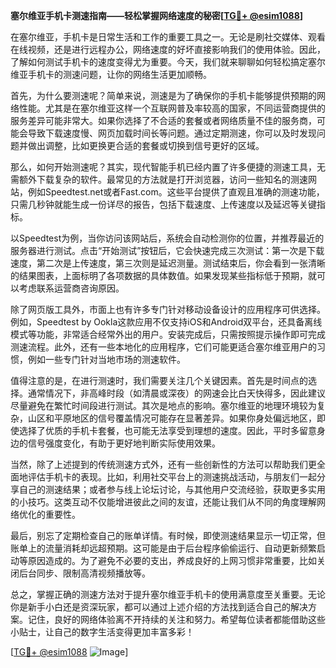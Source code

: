 **塞尔维亚手机卡测速指南——轻松掌握网络速度的秘密[[TG💪+ @esim1088](https://t.me/s/esim1088)]**

在塞尔维亚，手机卡是日常生活和工作的重要工具之一。无论是刷社交媒体、观看在线视频，还是进行远程办公，网络速度的好坏直接影响我们的使用体验。因此，了解如何测试手机卡的速度变得尤为重要。今天，我们就来聊聊如何轻松搞定塞尔维亚手机卡的测速问题，让你的网络生活更加顺畅。

首先，为什么要测速呢？简单来说，测速是为了确保你的手机卡能够提供预期的网络性能。尤其是在塞尔维亚这样一个互联网普及率较高的国家，不同运营商提供的服务差异可能非常大。如果你选择了不合适的套餐或者网络质量不佳的服务商，可能会导致下载速度慢、网页加载时间长等问题。通过定期测速，你可以及时发现问题并做出调整，比如更换更合适的套餐或切换到信号更好的区域。

那么，如何开始测速呢？其实，现代智能手机已经内置了许多便捷的测速工具，无需额外下载复杂的软件。最常见的方法就是打开浏览器，访问一些知名的测速网站，例如Speedtest.net或者Fast.com。这些平台提供了直观且准确的测速功能，只需几秒钟就能生成一份详尽的报告，包括下载速度、上传速度以及延迟等关键指标。

以Speedtest为例，当你访问该网站后，系统会自动检测你的位置，并推荐最近的服务器进行测试。点击“开始测试”按钮后，它会快速完成三次测试：第一次是下载速度，第二次是上传速度，第三次则是延迟测量。测试结束后，你会看到一张清晰的结果图表，上面标明了各项数据的具体数值。如果发现某些指标低于预期，就可以考虑联系运营商咨询原因。

除了网页版工具外，市面上也有许多专门针对移动设备设计的应用程序可供选择。例如，Speedtest by Ookla这款应用不仅支持iOS和Android双平台，还具备离线模式等功能，非常适合经常外出的用户。安装完成后，只需按照提示操作即可完成测速流程。此外，还有一些本地化的应用程序，它们可能更适合塞尔维亚用户的习惯，例如一些专门针对当地市场的测速软件。

值得注意的是，在进行测速时，我们需要关注几个关键因素。首先是时间点的选择。通常情况下，非高峰时段（如清晨或深夜）的网速会比白天快得多，因此建议尽量避免在繁忙时间段进行测试。其次是地点的影响。塞尔维亚的地理环境较为复杂，山区和平原地区的信号覆盖情况可能存在显著差异。如果你身处偏远地区，即使选择了优质的手机卡套餐，也可能无法享受到理想的速度。因此，平时多留意身边的信号强度变化，有助于更好地判断实际使用效果。

当然，除了上述提到的传统测速方式外，还有一些创新性的方法可以帮助我们更全面地评估手机卡的表现。比如，利用社交平台上的测速挑战活动，与朋友们一起分享自己的测速结果；或者参与线上论坛讨论，与其他用户交流经验，获取更多实用的小技巧。这类互动不仅能增进彼此之间的友谊，还能让我们从不同的角度理解网络优化的重要性。

最后，别忘了定期检查自己的账单详情。有时候，即使测速结果显示一切正常，但账单上的流量消耗却远超预期。这可能是由于后台程序偷偷运行、自动更新频繁启动等原因造成的。为了避免不必要的支出，养成良好的上网习惯非常重要，比如关闭后台同步、限制高清视频播放等。

总之，掌握正确的测速方法对于提升塞尔维亚手机卡的使用满意度至关重要。无论你是新手小白还是资深玩家，都可以通过上述介绍的方法找到适合自己的解决方案。记住，良好的网络体验离不开持续的关注和努力。希望每位读者都能借助这些小贴士，让自己的数字生活变得更加丰富多彩！

[[TG💪+ @esim1088](https://t.me/s/esim1088) ![Image](https://i.postimg.cc/4NQfJmqS/Snipaste-2025-05-13-00-14-12.png)]